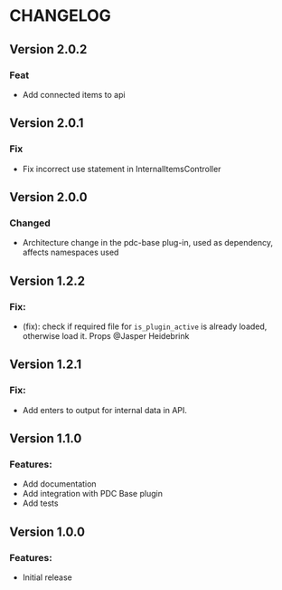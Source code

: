 # CHANGELOG

## Version 2.0.2

### Feat

-   Add connected items to api

## Version 2.0.1

### Fix

-   Fix incorrect use statement in InternalItemsController

## Version 2.0.0

### Changed

-   Architecture change in the pdc-base plug-in, used as dependency, affects namespaces used

## Version 1.2.2

### Fix:

-   (fix): check if required file for `is_plugin_active` is already loaded, otherwise load it. Props @Jasper Heidebrink

## Version 1.2.1

### Fix:

-   Add enters to output for internal data in API.

## Version 1.1.0

### Features:

-   Add documentation
-   Add integration with PDC Base plugin
-   Add tests

## Version 1.0.0

### Features:

-   Initial release
